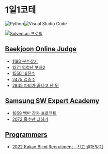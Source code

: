 # 1일1코테

![Python](https://img.shields.io/badge/python-3670A0?style=for-the-badge&logo=python&logoColor=ffdd54)![Visual Studio Code](https://img.shields.io/badge/Visual%20Studio%20Code-0078d7.svg?style=for-the-badge&logo=visual-studio-code&logoColor=white)

[![Solved.ac
프로필](http://mazassumnida.wtf/api/v2/generate_badge?boj=kisagge)](https://solved.ac/kisagge)

## [Baekjoon Online Judge](https://www.acmicpc.net/)

- [1193 분수찾기](BOJ/1193.py)
- [1271 엄청난 부자2](BOJ/1271.py)
- [1550 16진수](BOJ/1550.py)
- [2475 검증수](BOJ/2475.py)
- [2845 파티가 끝나고 난 뒤](BOJ/2845.py)

## [Samsung SW Expert Academy](https://swexpertacademy.com/main/main.do)

- [1859 백만 장자 프로젝트](Samsung%20SW%20Expert%20Academy/1859.py)
- [2072 홀수만 더하기](Samsung%20SW%20Expert%20Academy/2072.py)

## [Programmers](https://programmers.co.kr/learn/challenges?tab=all_challenges)

- [2022 Kakao Blind Recruitment - 신고 결과 받기](Programmers/2022KakaoBlindRecruitment.py)
